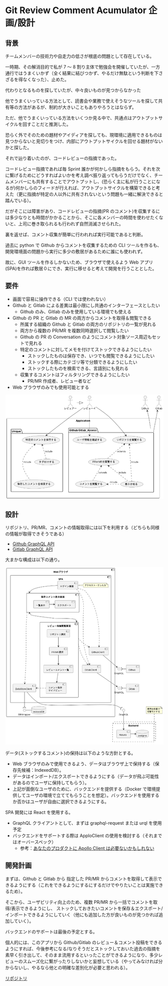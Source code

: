 # Git Review Comment Acumulator 企画/設計

## 背景

チームメンバーの技術力や自走力の低さが根底の問題として存在している。

一時期、その解消目的で私が 7 ～ 8 割り主体で勉強会を開催していたが、一方通行ではうまくいかず（全く結果に結びつかず、やるだけ無駄という判断を下さざるを得なくなった）、止めた。

代わりとなるものを探していたが、中々良いものが見つからなかった

他でうまくいっている方法として、読書会や業務で使えそうなツールを探して共有等の方法があるが、制約が大きいこともありやろうとはならず。

ただ、他でうまくいっている方法をいくつか見る中で、共通点はアウトプットサイクルを回すことだと推測した。

恐らく外でそのための題材やアイディアを探しても、現環境に適用できるものは見つからないと見切りをつけ、内部にアウトプットサイクルを回せる題材がないかと探した。

それで辿り着いたのが、コードレビューの指摘であった。

コードレビュー指摘であれば毎 Sprint 誰かが何かしら指摘をもらう。それを次に繋げるためにどうすればよいかを考え調べ振り返ってもらうだけでなく、チームメンバーにも共有することでアウトプットし、(恐らく主に私が行うことになるが)何かしらのフィードが行えれば、アウトプットサイクルを構築できると考えた（更に指摘が特定の人以外に共有されないという問題も一緒に解決できると踏んでいる）。

だがそこには障害があり、コードレビューの指摘(PR のコメント)を収集するには多少なりとも時間がかかることから、そこに各メンバーの時間を使わせたくないと、上司に巻き取られるも行われず自然消滅させられた。

裏を返せば、コメント収集が簡単に行われれば実行可能であると判断。

過去に python で Github からコメントを収集するための CLI ツールを作るも、開発環境面の問題から実行に多少の敷居があるために誰にも使われず。

故に、GUI ツールを作るしかないため、ブラウザで使えるよう Web アプリ(SPA)を作れば敷居０にでき、実行に移せると考えて開発を行うこととした。

## 要件

- 画面で容易に操作できる（CLI では使われない）
- Github と Gitlab による差異は最小限にし共通のインターフェースとしたい
  - Github のみ、Gitlab のみを使用している環境でも使える
- Github の PR と Gitlab の MR の両方からコメントを取得＆閲覧できる
  - 所属する組織の Github と Gitlab の両方のリポジトリの一覧が見れる
  - 両方から複数の PR/MR を複数同時選択して閲覧したい
  - Github の PR の Conversation のようにコメント対象ソース周辺もセットで見れる
  - 特定のコメントに対してメモを付けてストックできるようにしたい
    - ストックしたものは保存でき、いつでも閲覧できるようにしたい
    - ストックする際にカテゴリ等で分類できるようにしたい
    - ストックしたものを検索できる、言語別にも見れる
  - 収集するコメントはフィルタリングできるようにしたい
    - PR/MR 作成者、レビュー者など
- Web ブラウザのみでも使用可能とする

![](images/usecase.png)

## 設計

リポジトリ、PR/MR、コメントの情報取得には以下を利用する（どちらも同様の情報が取得できそうである）

- [Github GraphQL API](https://docs.github.com/ja/graphql)
- [Gitlab GraphQL API](https://docs.gitlab.com/ee/api/graphql/)

大まかな構成は以下の通り。

![](images/components.png)

データ(ストックするコメント)の保持は以下のような方針とする。

- Web ブラウザのみで使用できるよう、データはブラウザ上で保持する（保存先候補：IndexedDB）。
- データはインポート/エクスポートできるようにする（データが飛ぶ可能性があるのでユーザに保持してもらう）。
- 上記が面倒なユーザのために、バックエンドを提供する（Docker で環境提供してユーザの環境で立ててもらうことを想定）。バックエンドを使用するか否かはユーザが自由に選択できるようにする。

SPA 開発には React を使用する。

- GraphQL クライアントとして、まずは graphql-request または urql を使用予定
- バックエンドをサポートする際は ApploClient の使用を検討する（それまではオーバースペック）
  - 参考：[あなたのプロダクトに Apollo Client は必要ないかもしれない](https://user-first.ikyu.co.jp/entry/2022/07/01/121325#Apollo-Client-%E3%81%8C%E5%90%91%E3%81%84%E3%81%A6%E3%81%84%E3%82%8B%E3%82%B1%E3%83%BC%E3%82%B9)

## 開発計画

まずは、Github と Gitlab から 指定した PR/MR からコメントを取得して表示できるようにする（これをできるようにするにするだけでやりたいことは実施できるため）。

そこから、ユーザビリティ向上のため、複数 PR/MR から一括でコメントを取得/表示できるようにし、
ストックしておきたいコメントを保存＆エクスポート/インポートできるようにしていく（他にも追加した方が良いものが見つかれば追加していく）。

バックエンドのサポートは最後の予定とする。

個人的には、このアプリから Github/Gitlab のレビュー＆コメント投稿をできるようにすれば、今後参考になる/なりそうだとストックしておいた過去の指摘を素早く引き出して、そのまま流用するといったことができるようになり、多少レビューのスムーズ化に繋がったりしないかと妄想している（やってみなければ分からないし、やるなら他との明確な差別化が必要と思われる）。

[リポジトリ](https://github.com/Symthy/git-review-comment-acumulator)
